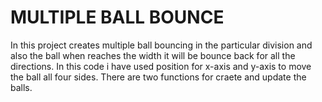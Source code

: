 # MULTIPLE BALL BOUNCE

In this project creates multiple ball bouncing in the particular division
and also the ball when reaches the width it will be bounce back for all the directions.
In this code i have used position for x-axis and y-axis to move the ball all four sides.
There are two functions for craete and update the balls.
